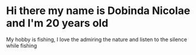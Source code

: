 # Hi there my name is Dobinda Nicolae and I'm 20 years old

My hobby is fishing, I love the admiring the nature and listen to the silence while fishing


